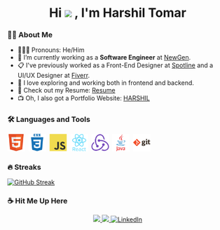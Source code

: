 <h1 align="center">Hi <img src="https://github.com/TheDudeThatCode/TheDudeThatCode/blob/master/Assets/Hi.gif" width="32px"> , I'm Harshil Tomar </h1>

### :man_technologist: About Me 
- 👩🏻‍💻 Pronouns: He/Him
- 💼 I’m currently working as a <strong>Software Engineer</strong> at [NewGen](newgensoft.com).
- 📋 I've previously worked as a Front-End Designer at [Spotline](spotline.org/) and a UI/UX Designer at [Fiverr](fiverr.com).
- 🧭 I love exploring and working both in frontend and backend.
- 🎒 Check out my Resume: [Resume](https://drive.google.com/file/d/11UWISCu5pgVvpHTCmHW8a1R6ZZp-Grqi/view)
- 📺 Oh, I also got a Portfolio Website: [HARSHIL](https://harshil-tomar.netlify.app)

### :hammer_and_wrench: Languages and Tools 
<div>
  <img src="https://github.com/devicons/devicon/blob/master/icons/html5/html5-original.svg" title="HTML5" alt="HTML" width="40" height="40"/>&nbsp;
  <img src="https://github.com/devicons/devicon/blob/master/icons/css3/css3-plain-wordmark.svg"  title="CSS3" alt="CSS" width="40" height="40"/>&nbsp;
  <img src="https://github.com/devicons/devicon/blob/master/icons/javascript/javascript-original.svg" title="JavaScript" alt="JavaScript" width="40" height="40"/>&nbsp;
  <img src="https://github.com/devicons/devicon/blob/master/icons/react/react-original-wordmark.svg" title="React" alt="React" width="40" height="40"/>&nbsp;
  <img src="https://github.com/devicons/devicon/blob/master/icons/redux/redux-original.svg" title="Redux" alt="Redux " width="40" height="40"/>&nbsp;
  <img src="https://github.com/devicons/devicon/blob/master/icons/java/java-original-wordmark.svg" title="Java" alt="Java" width="40" height="40"/>&nbsp;
  <img src="https://github.com/devicons/devicon/blob/master/icons/git/git-original-wordmark.svg" title="Git" **alt="Git" width="40" height="40"/>
</div>  

### :fire: Streaks 
[![GitHub Streak](http://github-readme-streak-stats.herokuapp.com?user=harshiltomar)](https://git.io/streak-stats)  

### :coffee: Hit Me Up Here
<p align="center">
	<a href="https://github.com/harshiltomar/repos" alt="Github" title="github">
       <img src="https://img.shields.io/badge/For_More_Useful_Repos-15k?style=for-the-badge&color=2088FF&logo=github&logoColor=fff"/>
    </a>
    <a href="https://github.com/harshiltomar/" alt="Github Stars" title="Star Mark Repo">
        <img src="https://img.shields.io/badge/Shower_stars_if_you_like_my_repos-15k?style=for-the-badge&color=ffd000&logo=apachespark&logoColor=black"/>
    </a>
    <a href="https://www.linkedin.com/in/harshiltomar/">
        <img src="https://img.shields.io/badge/For_Professional_Updates-15k?style=for-the-badge&color=0a66c2&logo=linkedin" alt="LinkedIn"/>
    </a>
</p>
